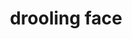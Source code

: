---
layout: smileys&emotion
title: drooling face
emoji: drooling_face
permalink: 🤤.html
image: assets/img/3moji/drooling_face.png
---